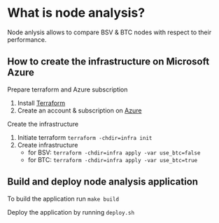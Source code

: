 # What is node analysis?

Node anlysis allows to compare BSV & BTC nodes with respect to their performance.

## How to create the infrastructure on Microsoft Azure

Prepare terraform and Azure subscription

1. Install [Terraform](https://developer.hashicorp.com/terraform/install)
2. Create an account & subscription on [Azure](https://azure.microsoft.com/en-us/)

Create the infrastructure

1. Initiate terraform `terraform -chdir=infra init`
2. Create infrastructure
    - for BSV: `terraform -chdir=infra apply -var use_btc=false`
    - for BTC: `terraform -chdir=infra apply -var use_btc=true`

## Build and deploy node analysis application

To build the application run `make build`

Deploy the application by running `deploy.sh`
